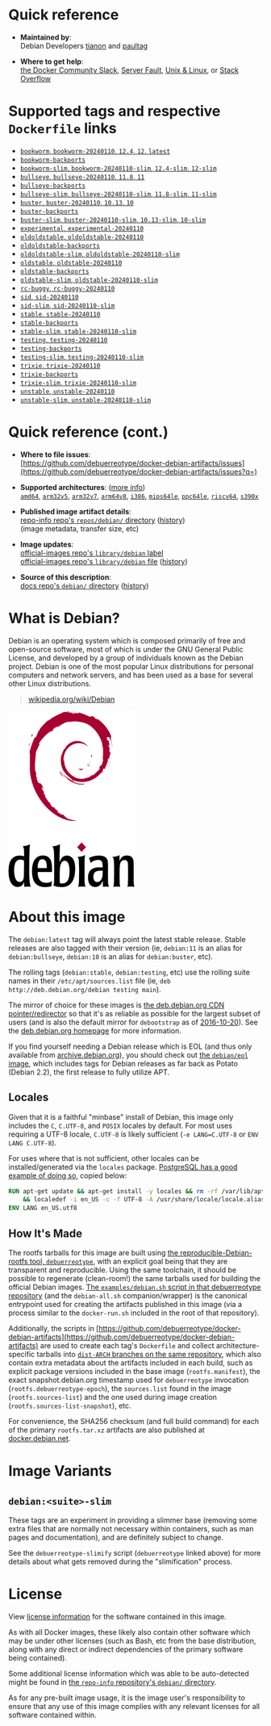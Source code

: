 <!--

********************************************************************************

WARNING:

    DO NOT EDIT "debian/README.md"

    IT IS AUTO-GENERATED

    (from the other files in "debian/" combined with a set of templates)

********************************************************************************

-->

# Quick reference

-	**Maintained by**:  
	Debian Developers [tianon](https://qa.debian.org/developer.php?login=tianon) and [paultag](https://qa.debian.org/developer.php?login=paultag)

-	**Where to get help**:  
	[the Docker Community Slack](https://dockr.ly/comm-slack), [Server Fault](https://serverfault.com/help/on-topic), [Unix & Linux](https://unix.stackexchange.com/help/on-topic), or [Stack Overflow](https://stackoverflow.com/help/on-topic)

# Supported tags and respective `Dockerfile` links

-	[`bookworm`, `bookworm-20240110`, `12.4`, `12`, `latest`](https://github.com/debuerreotype/docker-debian-artifacts/blob/06cf409e2ad900345bb77e7539bed71f910a92d4/bookworm/Dockerfile)
-	[`bookworm-backports`](https://github.com/debuerreotype/docker-debian-artifacts/blob/06cf409e2ad900345bb77e7539bed71f910a92d4/bookworm/backports/Dockerfile)
-	[`bookworm-slim`, `bookworm-20240110-slim`, `12.4-slim`, `12-slim`](https://github.com/debuerreotype/docker-debian-artifacts/blob/06cf409e2ad900345bb77e7539bed71f910a92d4/bookworm/slim/Dockerfile)
-	[`bullseye`, `bullseye-20240110`, `11.8`, `11`](https://github.com/debuerreotype/docker-debian-artifacts/blob/06cf409e2ad900345bb77e7539bed71f910a92d4/bullseye/Dockerfile)
-	[`bullseye-backports`](https://github.com/debuerreotype/docker-debian-artifacts/blob/06cf409e2ad900345bb77e7539bed71f910a92d4/bullseye/backports/Dockerfile)
-	[`bullseye-slim`, `bullseye-20240110-slim`, `11.8-slim`, `11-slim`](https://github.com/debuerreotype/docker-debian-artifacts/blob/06cf409e2ad900345bb77e7539bed71f910a92d4/bullseye/slim/Dockerfile)
-	[`buster`, `buster-20240110`, `10.13`, `10`](https://github.com/debuerreotype/docker-debian-artifacts/blob/06cf409e2ad900345bb77e7539bed71f910a92d4/buster/Dockerfile)
-	[`buster-backports`](https://github.com/debuerreotype/docker-debian-artifacts/blob/06cf409e2ad900345bb77e7539bed71f910a92d4/buster/backports/Dockerfile)
-	[`buster-slim`, `buster-20240110-slim`, `10.13-slim`, `10-slim`](https://github.com/debuerreotype/docker-debian-artifacts/blob/06cf409e2ad900345bb77e7539bed71f910a92d4/buster/slim/Dockerfile)
-	[`experimental`, `experimental-20240110`](https://github.com/debuerreotype/docker-debian-artifacts/blob/06cf409e2ad900345bb77e7539bed71f910a92d4/experimental/Dockerfile)
-	[`oldoldstable`, `oldoldstable-20240110`](https://github.com/debuerreotype/docker-debian-artifacts/blob/06cf409e2ad900345bb77e7539bed71f910a92d4/oldoldstable/Dockerfile)
-	[`oldoldstable-backports`](https://github.com/debuerreotype/docker-debian-artifacts/blob/06cf409e2ad900345bb77e7539bed71f910a92d4/oldoldstable/backports/Dockerfile)
-	[`oldoldstable-slim`, `oldoldstable-20240110-slim`](https://github.com/debuerreotype/docker-debian-artifacts/blob/06cf409e2ad900345bb77e7539bed71f910a92d4/oldoldstable/slim/Dockerfile)
-	[`oldstable`, `oldstable-20240110`](https://github.com/debuerreotype/docker-debian-artifacts/blob/06cf409e2ad900345bb77e7539bed71f910a92d4/oldstable/Dockerfile)
-	[`oldstable-backports`](https://github.com/debuerreotype/docker-debian-artifacts/blob/06cf409e2ad900345bb77e7539bed71f910a92d4/oldstable/backports/Dockerfile)
-	[`oldstable-slim`, `oldstable-20240110-slim`](https://github.com/debuerreotype/docker-debian-artifacts/blob/06cf409e2ad900345bb77e7539bed71f910a92d4/oldstable/slim/Dockerfile)
-	[`rc-buggy`, `rc-buggy-20240110`](https://github.com/debuerreotype/docker-debian-artifacts/blob/06cf409e2ad900345bb77e7539bed71f910a92d4/rc-buggy/Dockerfile)
-	[`sid`, `sid-20240110`](https://github.com/debuerreotype/docker-debian-artifacts/blob/06cf409e2ad900345bb77e7539bed71f910a92d4/sid/Dockerfile)
-	[`sid-slim`, `sid-20240110-slim`](https://github.com/debuerreotype/docker-debian-artifacts/blob/06cf409e2ad900345bb77e7539bed71f910a92d4/sid/slim/Dockerfile)
-	[`stable`, `stable-20240110`](https://github.com/debuerreotype/docker-debian-artifacts/blob/06cf409e2ad900345bb77e7539bed71f910a92d4/stable/Dockerfile)
-	[`stable-backports`](https://github.com/debuerreotype/docker-debian-artifacts/blob/06cf409e2ad900345bb77e7539bed71f910a92d4/stable/backports/Dockerfile)
-	[`stable-slim`, `stable-20240110-slim`](https://github.com/debuerreotype/docker-debian-artifacts/blob/06cf409e2ad900345bb77e7539bed71f910a92d4/stable/slim/Dockerfile)
-	[`testing`, `testing-20240110`](https://github.com/debuerreotype/docker-debian-artifacts/blob/06cf409e2ad900345bb77e7539bed71f910a92d4/testing/Dockerfile)
-	[`testing-backports`](https://github.com/debuerreotype/docker-debian-artifacts/blob/06cf409e2ad900345bb77e7539bed71f910a92d4/testing/backports/Dockerfile)
-	[`testing-slim`, `testing-20240110-slim`](https://github.com/debuerreotype/docker-debian-artifacts/blob/06cf409e2ad900345bb77e7539bed71f910a92d4/testing/slim/Dockerfile)
-	[`trixie`, `trixie-20240110`](https://github.com/debuerreotype/docker-debian-artifacts/blob/06cf409e2ad900345bb77e7539bed71f910a92d4/trixie/Dockerfile)
-	[`trixie-backports`](https://github.com/debuerreotype/docker-debian-artifacts/blob/06cf409e2ad900345bb77e7539bed71f910a92d4/trixie/backports/Dockerfile)
-	[`trixie-slim`, `trixie-20240110-slim`](https://github.com/debuerreotype/docker-debian-artifacts/blob/06cf409e2ad900345bb77e7539bed71f910a92d4/trixie/slim/Dockerfile)
-	[`unstable`, `unstable-20240110`](https://github.com/debuerreotype/docker-debian-artifacts/blob/06cf409e2ad900345bb77e7539bed71f910a92d4/unstable/Dockerfile)
-	[`unstable-slim`, `unstable-20240110-slim`](https://github.com/debuerreotype/docker-debian-artifacts/blob/06cf409e2ad900345bb77e7539bed71f910a92d4/unstable/slim/Dockerfile)

# Quick reference (cont.)

-	**Where to file issues**:  
	[https://github.com/debuerreotype/docker-debian-artifacts/issues](https://github.com/debuerreotype/docker-debian-artifacts/issues?q=)

-	**Supported architectures**: ([more info](https://github.com/docker-library/official-images#architectures-other-than-amd64))  
	[`amd64`](https://hub.docker.com/r/amd64/debian/), [`arm32v5`](https://hub.docker.com/r/arm32v5/debian/), [`arm32v7`](https://hub.docker.com/r/arm32v7/debian/), [`arm64v8`](https://hub.docker.com/r/arm64v8/debian/), [`i386`](https://hub.docker.com/r/i386/debian/), [`mips64le`](https://hub.docker.com/r/mips64le/debian/), [`ppc64le`](https://hub.docker.com/r/ppc64le/debian/), [`riscv64`](https://hub.docker.com/r/riscv64/debian/), [`s390x`](https://hub.docker.com/r/s390x/debian/)

-	**Published image artifact details**:  
	[repo-info repo's `repos/debian/` directory](https://github.com/docker-library/repo-info/blob/master/repos/debian) ([history](https://github.com/docker-library/repo-info/commits/master/repos/debian))  
	(image metadata, transfer size, etc)

-	**Image updates**:  
	[official-images repo's `library/debian` label](https://github.com/docker-library/official-images/issues?q=label%3Alibrary%2Fdebian)  
	[official-images repo's `library/debian` file](https://github.com/docker-library/official-images/blob/master/library/debian) ([history](https://github.com/docker-library/official-images/commits/master/library/debian))

-	**Source of this description**:  
	[docs repo's `debian/` directory](https://github.com/docker-library/docs/tree/master/debian) ([history](https://github.com/docker-library/docs/commits/master/debian))

# What is Debian?

Debian is an operating system which is composed primarily of free and open-source software, most of which is under the GNU General Public License, and developed by a group of individuals known as the Debian project. Debian is one of the most popular Linux distributions for personal computers and network servers, and has been used as a base for several other Linux distributions.

> [wikipedia.org/wiki/Debian](https://en.wikipedia.org/wiki/Debian)

![logo](https://raw.githubusercontent.com/docker-library/docs/b449be7df57e9ed9086bb5821bfb5d6cdc5d67a4/debian/logo.png)

# About this image

The `debian:latest` tag will always point the latest stable release. Stable releases are also tagged with their version (ie, `debian:11` is an alias for `debian:bullseye`, `debian:10` is an alias for `debian:buster`, etc).

The rolling tags (`debian:stable`, `debian:testing`, etc) use the rolling suite names in their `/etc/apt/sources.list` file (ie, `deb http://deb.debian.org/debian testing main`).

The mirror of choice for these images is [the deb.debian.org CDN pointer/redirector](https://deb.debian.org) so that it's as reliable as possible for the largest subset of users (and is also the default mirror for `debootstrap` as of [2016-10-20](https://anonscm.debian.org/cgit/d-i/debootstrap.git/commit/?id=9e8bc60ad1ccf3a25ce7890526b70059f3e770de)). See the [deb.debian.org homepage](https://deb.debian.org) for more information.

If you find yourself needing a Debian release which is EOL (and thus only available from [archive.debian.org](http://archive.debian.org)), you should check out [the `debian/eol` image](https://hub.docker.com/r/debian/eol/), which includes tags for Debian releases as far back as Potato (Debian 2.2), the first release to fully utilize APT.

## Locales

Given that it is a faithful "minbase" install of Debian, this image only includes the `C`, `C.UTF-8`, and `POSIX` locales by default. For most uses requiring a UTF-8 locale, `C.UTF-8` is likely sufficient (`-e LANG=C.UTF-8` or `ENV LANG C.UTF-8`).

For uses where that is not sufficient, other locales can be installed/generated via the `locales` package. [PostgreSQL has a good example of doing so](https://github.com/docker-library/postgres/blob/69bc540ecfffecce72d49fa7e4a46680350037f9/9.6/Dockerfile#L21-L24), copied below:

```dockerfile
RUN apt-get update && apt-get install -y locales && rm -rf /var/lib/apt/lists/* \
	&& localedef -i en_US -c -f UTF-8 -A /usr/share/locale/locale.alias en_US.UTF-8
ENV LANG en_US.utf8
```

## How It's Made

The rootfs tarballs for this image are built using [the reproducible-Debian-rootfs tool, `debuerreotype`](https://github.com/debuerreotype/debuerreotype), with an explicit goal being that they are transparent and reproducible. Using the same toolchain, it should be possible to regenerate (clean-room!) the same tarballs used for building the official Debian images. [The `examples/debian.sh` script in that debuerreotype repository](https://github.com/debuerreotype/debuerreotype/blob/master/examples/debian.sh) (and the `debian-all.sh` companion/wrapper) is the canonical entrypoint used for creating the artifacts published in this image (via a process similar to the `docker-run.sh` included in the root of that repository).

Additionally, the scripts in [https://github.com/debuerreotype/docker-debian-artifacts](https://github.com/debuerreotype/docker-debian-artifacts) are used to create each tag's `Dockerfile` and collect architecture-specific tarballs into [`dist-ARCH` branches on the same repository](https://github.com/debuerreotype/docker-debian-artifacts/branches), which also contain extra metadata about the artifacts included in each build, such as explicit package versions included in the base image (`rootfs.manifest`), the exact snapshot.debian.org timestamp used for `debuerreotype` invocation (`rootfs.debuerreotype-epoch`), the `sources.list` found in the image (`rootfs.sources-list`) and the one used during image creation (`rootfs.sources-list-snapshot`), etc.

For convenience, the SHA256 checksum (and full build command) for each of the primary `rootfs.tar.xz` artifacts are also published at [docker.debian.net](https://docker.debian.net/).

# Image Variants

## `debian:<suite>-slim`

These tags are an experiment in providing a slimmer base (removing some extra files that are normally not necessary within containers, such as man pages and documentation), and are definitely subject to change.

See the `debuerreotype-slimify` script (`debuerreotype` linked above) for more details about what gets removed during the "slimification" process.

# License

View [license information](https://www.debian.org/social_contract#guidelines) for the software contained in this image.

As with all Docker images, these likely also contain other software which may be under other licenses (such as Bash, etc from the base distribution, along with any direct or indirect dependencies of the primary software being contained).

Some additional license information which was able to be auto-detected might be found in [the `repo-info` repository's `debian/` directory](https://github.com/docker-library/repo-info/tree/master/repos/debian).

As for any pre-built image usage, it is the image user's responsibility to ensure that any use of this image complies with any relevant licenses for all software contained within.
